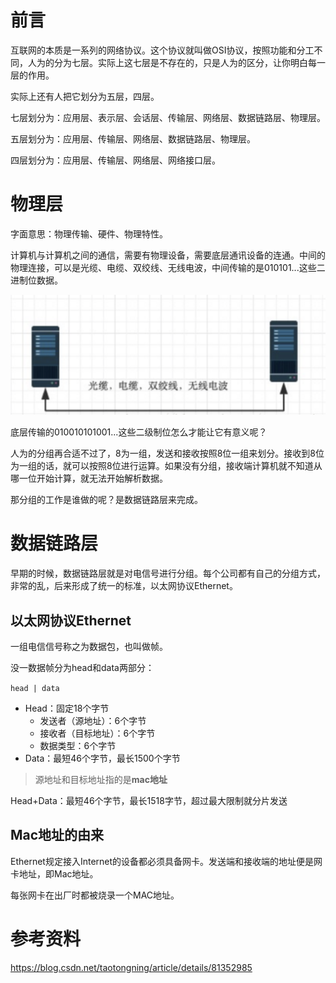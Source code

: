 # 前言

互联网的本质是一系列的网络协议。这个协议就叫做OSI协议，按照功能和分工不同，人为的分为七层。实际上这七层是不存在的，只是人为的区分，让你明白每一层的作用。

实际上还有人把它划分为五层，四层。

七层划分为：应用层、表示层、会话层、传输层、网络层、数据链路层、物理层。

五层划分为：应用层、传输层、网络层、数据链路层、物理层。

四层划分为：应用层、传输层、网络层、网络接口层。

# 物理层

字面意思：物理传输、硬件、物理特性。

计算机与计算机之间的通信，需要有物理设备，需要底层通讯设备的连通。中间的物理连接，可以是光缆、电缆、双绞线、无线电波，中间传输的是010101...这些二进制位数据。

<img src="../../images/OSI七层协议/image-20200719111106138.png" alt="image-20200719111106138" style="zoom:50%;" />

底层传输的010010101001...这些二级制位怎么才能让它有意义呢？

人为的分组再合适不过了，8为一组，发送和接收按照8位一组来划分。接收到8位为一组的话，就可以按照8位进行运算。如果没有分组，接收端计算机就不知道从哪一位开始计算，就无法开始解析数据。

那分组的工作是谁做的呢？是数据链路层来完成。

# 数据链路层

早期的时候，数据链路层就是对电信号进行分组。每个公司都有自己的分组方式，非常的乱，后来形成了统一的标准，以太网协议Ethernet。

## 以太网协议Ethernet

一组电信信号称之为数据包，也叫做帧。

没一数据帧分为head和data两部分：

`head | data`

- Head：固定18个字节
  - 发送者（源地址）：6个字节
  - 接收者（目标地址）：6个字节
  - 数据类型：6个字节
- Data：最短46个字节，最长1500个字节 

> 源地址和目标地址指的是**mac地址**

Head+Data：最短46个字节，最长1518字节，超过最大限制就分片发送

## Mac地址的由来

Ethernet规定接入Internet的设备都必须具备网卡。发送端和接收端的地址便是网卡地址，即Mac地址。

每张网卡在出厂时都被烧录一个MAC地址。

# 参考资料

https://blog.csdn.net/taotongning/article/details/81352985